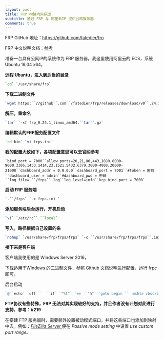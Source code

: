 ```yaml
---
layout: post
title: FRP 构建内网穿透
subtitle: 通过 FRP 与 阿里云IP 提供公网服务器
comments: true
---
```



FRP GitHub 地址：https://github.com/fatedier/frp

FRP 中文说明文档：[参考](https://github.com/fatedier/frp/blob/master/README_zh.md)

准备一台具有公网IP的系统作为 FRP 服务器，我这里使用阿里云的 ECS，系统 Ubuntu 16.04 x64。

**远程 Ubuntu，进入到适当的目录**

```bash
`cd` `/usr/share/frp`
```

**下载二进制文件**

```bash
`wget https:``//github``.com``/fatedier/frp/releases/download/v0``.24.1``/frp_0``.24.1_linux_amd64.``tar``.gz`
```

**解压，重命名**

```bash
`tar` `-xf frp_0.24.1_linux_amd64.``tar``.gz`
```


**编辑默认的FRP服务配置文件**

```bash
`cd bin` `vi frps.ini`
```

**我的配置大致如下，各项配置意思可以去官网参考** 

```
`bind_port = 7000``allow_ports=20,21,80,443,1080,8000-9000,3306,1433,1414,23,1521,5432,6379,3000-4000,20000-21000``dashboard_addr = 0.0.0.0``dashboard_port = 7001``#token = 密码``dashboard_user = admin``#dashboard_pwd = 密码``log_file=.``/frps``.log``log_level=info``kcp_bind_port = 7000`
```

 

**启动 FRP 服务端**

```bash
`.``/frps` `-c frps.ini `
```

**添加服务端后台运行，开机启动**

```bash
`vi` `/etc/rc``.``local`
```

**写入，路径根据自己设置的来**

```bash
`nohup` `/usr/share/frp/frps/frps` `-c ``/usr/share/frp/frps/frps``.ini &`
```


**接下来是客户端**

客户端我使用的是 Windows Server 2016，

下载适用于Windows 的二进制文件，参照 Github 文档说明进行配置，运行 frpc 即可。

后台启动

```powershell
`@``echo` `off ``　``if` `"%1"` `== ``"h"` `goto begin ``　mshta vbscript:createobject(``"wscript.shell"``).run(``"%~nx0 h"``,0)(window.close)&&``exit``　:begin ``   ``"路径\frpc.exe"` `-c ``"路径\frpc.ini"`
```

 

**FTP协议有些特殊，FRP 无法对其实现较好的支持，并且作者没有计划对此进行支持，参考：#219**

在搭建 FTP 服务器时，需要额外设置被动模式端口，并将这些端口也添加到映射中去。例如：[*FileZilla Server* ](https://filezilla-project.org/download.php?type=server) 便在 *Passive mode setting* 中设置 *use custom port range。*